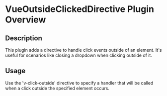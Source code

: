 # VueOutsideClickedDirective Plugin Overview

## Description
This plugin adds a directive to handle click events outside of an element. It's useful for scenarios like closing a dropdown when clicking outside of it.

## Usage
Use the 'v-click-outside' directive to specify a handler that will be called when a click outside the specified element occurs.